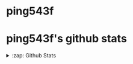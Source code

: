 # ping543f
# ping543f's github stats


<details>
  <summary>:zap: Github Stats</summary>

  <img align="left" alt="Ping543f's Github Stats" src="https://github-readme-stats.codestackr.vercel.app/api?username=ping543f&show_icons=true&hide_border=true" />

</details>
 
